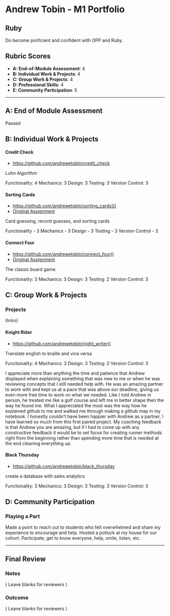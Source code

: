 # Andrew Tobin - M1 Portfolio

## Ruby

 Do become proficient and confident with OPP and Ruby.

## Rubric Scores

* **A: End-of-Module Assessment**: 4
* **B: Individual Work & Projects**: 4
* **C: Group Work & Projects**: 4
* **D: Professional Skills**: 4
* **E: Community Participation**: 5

-----------------------

## A: End of Module Assessment

Passed


## B: Individual Work & Projects


#### Credit Check

* https://github.com/andrewetobin/credit_check


Luhn Algorithm


Functionality: 4
Mechanics: 3
Design: 3
Testing: 3
Version Control: 3

#### Sorting Cards

* https://github.com/andrewetobin/sorting_cards]()
* [Original Assignment]()

Card guessing, record guesses, and sorting cards

Functionality - 3
Mechanics - 3
Design - 3
Testing - 3
Version Control - 3

#### Connect Four

* https://github.com/andrewetobin/connect_four()
* [Original Assignment]()

The classic board game.

Functionality: 3
Mechanics: 3
Design: 3
Testing: 2
Version Control: 3

## C: Group Work & Projects

### Projects

(Intro)

#### Knight Rider

* https://github.com/andrewetobin/night_writer()


Translate english to braille and vice versa


Functionality: 4
Mechanics: 3
Design: 3
Testing: 2
Version Control: 3

I appreciate more than anything the time and patience that Andrew displayed when explaining something that was new to me or when he was reviewing concepts that I still needed help with. He was an amazing partner to work with and kept us at a pace that was above our deadline, giving us even more free time to work on what we needed. Like I told Andrew in person, he treated me like a golf course and left me in better shape then the way he found me. What I appreciated the most was the way how he explained github to me and walked me through making a github map in my notebook. I honestly couldn't have been happier with Andrew as a partner, I have learned so much from this first paired project. My coaching feedback is that Andrew you are amazing, but if I had to come up with any constructive feedback it would be to set focus for creating runner methods right from the beginning rather than spending more time that is needed at the end cleaning everything up.


#### Black Thursday

* https://github.com/andrewetobin/black_thursday


create a database with sales analytics


Functionality: 3
Mechanics: 3
Design: 3
Testing: 3
Version Control: 3

## D: Community Participation

### Playing a Part

Made a point to reach out to students who felt overwhelmed and share my experience to encourage and help. Hosted a potluck at my house for our cohort. Participate, get to know everyone, help, smile, listen, etc.

------------------

## Final Review

### Notes

( Leave blanks for reviewers )

### Outcome

( Leave blanks for reviewers )
